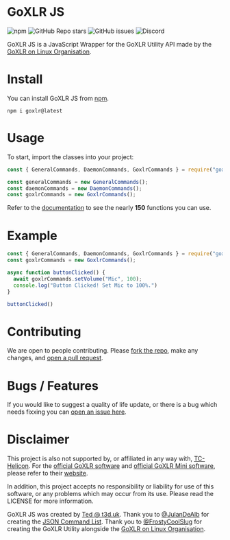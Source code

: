 # GoXLR JS

![npm](https://img.shields.io/npm/v/goxlr?label=version)
![GitHub Repo stars](https://img.shields.io/github/stars/teddybrine/goxlr)
![GitHub issues](https://img.shields.io/github/issues/teddybrine/goxlr)
![Discord](https://img.shields.io/discord/1124010710138106017?logo=discord&logoColor=5865F2&label=Discord&color=5865F2)

GoXLR JS is a JavaScript Wrapper for the GoXLR Utility API made by the [GoXLR on Linux Organisation](https://github.com/GoXLR-on-Linux).

# Install

You can install GoXLR JS from [npm](https://npmjs.org/goxlr).

`npm i goxlr@latest`

# Usage

To start, import the classes into your project:

```js
const { GeneralCommands, DaemonCommands, GoxlrCommands } = require("goxlr");

const generalCommands = new GeneralCommands();
const daemonCommands = new DaemonCommands();
const goxlrCommands = new GoxlrCommands();
```

Refer to the [documentation](https://github.com/teddybrine/goxlr-js/wiki) to see the nearly **150** functions you can use.

# Example

```js
const { GeneralCommands, DaemonCommands, GoxlrCommands } = require("goxlr");
const goxlrCommands = new GoxlrCommands();

async function buttonClicked() {
  await goxlrCommands.setVolume("Mic", 100);
  console.log("Button Clicked! Set Mic to 100%.")
}

buttonClicked()
```

# Contributing

We are open to people contributing. Please [fork the repo](https://github.com/teddybrine/goxlr-js/fork), make any changes, and [open a pull request](https://github.com/teddybrine/goxlr-js/pulls).

# Bugs / Features

If you would like to suggest a quality of life update, or there is a bug which needs fixxing you can [open an issue here](https://github.com/teddybrine/goxlr-js/issues).

# Disclaimer

This project is also not supported by, or affiliated in any way with, [TC-Helicon](https://www.tc-helicon.com/). For the [official GoXLR software](https://www.tc-helicon.com/product.html?modelCode=P0CQK) and [official GoXLR Mini software](https://www.tc-helicon.com/product.html?modelCode=P0DI7), please refer to their [website](https://www.tc-helicon.com/).

In addition, this project accepts no responsibility or liability for use of this software, or any problems which may occur from its use. Please read the LICENSE for more information.

GoXLR JS was created by [Ted @ t3d.uk](https://t3d.uk). Thank you to [@JulanDeAlb](https://github.com/JulanDeAlb) for creating the [JSON Command List](https://github.com/JulanDeAlb/GoXLR-Utility.NET/blob/dev/CommandsInJson.json). Thank you to [@FrostyCoolSlug](https://github.com/FrostyCoolSlug) for creating the GoXLR Utility alongside the [GoXLR on Linux Organisation](https://github.com/GoXLR-on-Linux).

